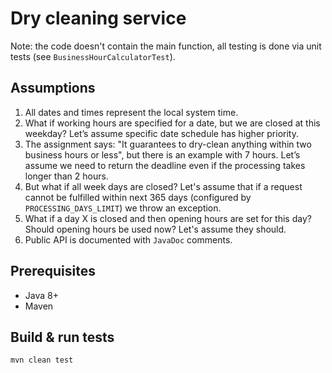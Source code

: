 # Dry cleaning service

Note: the code doesn't contain the main function, all testing is done via unit tests (see `BusinessHourCalculatorTest`).

## Assumptions
1. All dates and times represent the local system time.
1. What if working hours are specified for a date, but we are closed at this weekday? Let’s assume specific date schedule has higher priority.
1. The assignment says: "It guarantees to dry-clean
anything within two business hours or less", but there is an example with 7 hours. Let’s assume we need to return the deadline even if the processing takes longer than 2 hours.
1. But what if all week days are closed? Let's assume that if a request cannot be fulfilled within next 365 days (configured by `PROCESSING_DAYS_LIMIT`) we throw an exception.
1. What if a day X is closed and then opening hours are set for this day? Should opening hours be used now? Let's assume they should.
1. Public API is documented with `JavaDoc` comments.

## Prerequisites
- Java 8+
- Maven

## Build & run tests
```
mvn clean test
```
